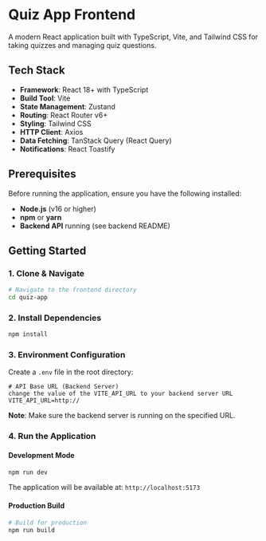 # Quiz App Frontend

A modern React application built with TypeScript, Vite, and Tailwind CSS for taking quizzes and managing quiz questions.

##  Tech Stack

- **Framework**: React 18+ with TypeScript
- **Build Tool**: Vite
- **State Management**: Zustand
- **Routing**: React Router v6+
- **Styling**: Tailwind CSS
- **HTTP Client**: Axios
- **Data Fetching**: TanStack Query (React Query)
- **Notifications**: React Toastify

##  Prerequisites

Before running the application, ensure you have the following installed:

- **Node.js** (v16 or higher)
- **npm** or **yarn**
- **Backend API** running (see backend README)

## Getting Started

### 1. Clone & Navigate

```bash
# Navigate to the frontend directory
cd quiz-app
```

### 2. Install Dependencies

```bash
npm install
```

### 3. Environment Configuration

Create a `.env` file in the root directory:

```env
# API Base URL (Backend Server)
change the value of the VITE_API_URL to your backend server URL
VITE_API_URL=http://
```

 **Note**: Make sure the backend server is running on the specified URL.

### 4. Run the Application

#### Development Mode

```bash
npm run dev
```

The application will be available at: `http://localhost:5173`

#### Production Build

```bash
# Build for production
npm run build



